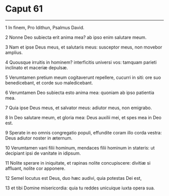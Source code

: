 # Caput 61

***

1 In finem, Pro Idithun, Psalmus David.

2 Nonne Deo subiecta erit anima mea? ab ipso enim salutare meum.

3 Nam et ipse Deus meus, et salutaris meus: susceptor meus, non movebor amplius.

4 Quousque irruitis in hominem? interficitis universi vos: tamquam parieti inclinato et maceriæ depulsæ.

5 Verumtamen pretium meum cogitaverunt repellere, cucurri in siti: ore suo benedicebant, et corde suo maledicebant.

6 Verumtamen Deo subiecta esto anima mea: quoniam ab ipso patientia mea.

7 Quia ipse Deus meus, et salvator meus: adiutor meus, non emigrabo.

8 In Deo salutare meum, et gloria mea: Deus auxilii mei, et spes mea in Deo est.

9 Sperate in eo omnis congregatio populi, effundite coram illo corda vestra: Deus adiutor noster in æternum.

10 Verumtamen vani filii hominum, mendaces filii hominum in stateris: ut decipiant ipsi de vanitate in idipsum.

11 Nolite sperare in iniquitate, et rapinas nolite concupiscere: divitiæ si affluant, nolite cor apponere.

12 Semel locutus est Deus, duo hæc audivi, quia potestas Dei est,

13 et tibi Domine misericordia: quia tu reddes unicuique iuxta opera sua.

